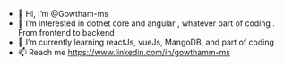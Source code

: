 - 👋 Hi, I’m @Gowtham-ms
- 👀 I’m interested in dotnet core and angular , whatever part of coding . From frontend to backend
- 🌱 I’m currently learning reactJs, vueJs, MangoDB, and part of coding
- 📫 Reach me https://www.linkedin.com/in/gowthamm-ms

